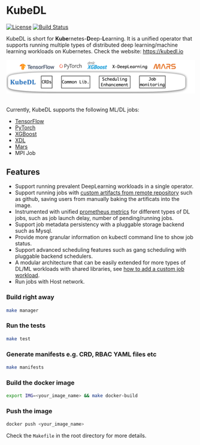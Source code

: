 # KubeDL

[![License](https://img.shields.io/badge/license-Apache%202-4EB1BA.svg)](https://www.apache.org/licenses/LICENSE-2.0.html)
[![Build Status](https://travis-ci.com/alibaba/kubedl.svg?branch=master)](https://travis-ci.com/alibaba/kubedl)

KubeDL is short for **Kube**rnetes-**D**eep-**L**earning. It is a unified operator that supports running
multiple types of distributed deep learning/machine learning workloads on Kubernetes. Check the website: https://kubedl.io


<div align="center">
 <img src="docs/img/stack.png" width="700" title="Stack">
</div> <br/>

Currently, KubeDL supports the following ML/DL jobs:

- [TensorFlow](https://github.com/tensorflow/tensorflow)
- [PyTorch](https://github.com/pytorch/pytorch)
- [XGBoost](https://github.com/dmlc/xgboost)
- [XDL](https://github.com/alibaba/x-deeplearning/)
- [Mars](https://github.com/mars-project/mars)
- MPI Job


## Features
- Support running prevalent DeepLearning workloads in a single operator.
- Support running jobs with [custom artifacts from remote repository](./docs/sync_code.md ) such as github, saving users from manually baking the artificats into the image. 
- Instrumented with unified [prometheus metrics](./docs/metrics.md)  for different types of DL jobs, such as job launch delay, number of pending/running jobs.
- Support job metadata persistency with a pluggable storage backend such as Mysql.
- Provide more granular information on kubectl command line to show job status.
- Support advanced scheduling features such as gang scheduling with pluggable backend schedulers.
- A modular architecture that can be easily extended for more types of DL/ML workloads with shared libraries, see [how to add a custom job workload](https://github.com/alibaba/kubedl/blob/master/docs/how-to-add-a-custom-workload.md).
- Run jobs with Host network.
### Build right away

```bash
make manager
```
### Run the tests

```bash
make test
```
### Generate manifests e.g. CRD, RBAC YAML files etc

```bash
make manifests
```
### Build the docker image

```bash
export IMG=<your_image_name> && make docker-build
```

### Push the image

```bash
docker push <your_image_name>
```

Check the `Makefile` in the root directory for more details.
